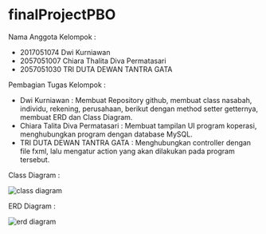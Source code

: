 # finalProjectPBO
Nama Anggota Kelompok :
- 2017051074 Dwi Kurniawan
- 2057051007 Chiara Thalita Diva Permatasari
- 2057051030 TRI DUTA DEWAN TANTRA GATA


Pembagian Tugas Kelompok :
- Dwi Kurniawan : Membuat Repository github, membuat class nasabah, individu, rekening, perusahaan, berikut dengan method setter getternya, membuat ERD dan Class Diagram.
- Chiara Talita Diva Permatasari : Membuat tampilan UI program koperasi, menghubungkan program dengan database MySQL.
- TRI DUTA DEWAN TANTRA GATA : Menghubungkan controller dengan file fxml, lalu mengatur action yang akan dilakukan pada program tersebut.


Class Diagram :


![class diagram](https://user-images.githubusercontent.com/83540724/147491281-56bb7d23-8ef9-45c2-bef8-d4d89e6fcec0.png)

ERD Diagram :


![erd diagram](https://user-images.githubusercontent.com/83540724/147491300-ae603975-dd1a-4e9a-bb2b-f00b93f4486e.png)
